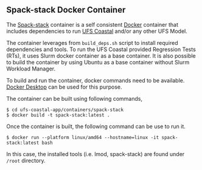 ## Spack-stack Docker Container

The [Spack-stack](https://github.com/JCSDA/spack-stack) container is a self consistent [Docker](https://www.docker.com) container that includes dependencies to run [UFS Coastal](https://github.com/oceanmodeling/ufs-coastal) and/or any other UFS Model. 

The container leverages from `build_deps.sh` script to install required dependencies and tools. To run the UFS Coastal provided Regression Tests (RTs), it uses Slurm docker container as a base container. It is also possible to build the container by using Ubuntu as a base container without Slurm Workload Manager.

To build and run the container, docker commands need to be available. [Docker Desktop](https://www.docker.com/products/docker-desktop/) can be used for this purpose.

The container can be built using following commands,

```shell
$ cd ufs-coastal-app/containers/spack-stack
$ docker build -t spack-stack:latest .
```

Once the container is built, the following command can be use to run it.

```shell
$ docker run --platform linux/amd64 --hostname=linux -it spack-stack:latest bash
```

In this case, the installed tools (i.e. lmod, spack-stack) are found under `/root` directory.
